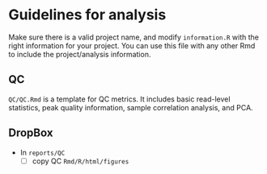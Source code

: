 # Guidelines for analysis

Make sure there is a valid project name, and modify `information.R` with the right information for your project. You can use this file with any other Rmd to include the project/analysis information.

## QC

`QC/QC.Rmd` is a template for QC metrics. It includes basic read-level statistics, peak quality information, sample correlation analysis, and PCA. 

## DropBox

- In `reports/QC`
  - [ ] copy QC `Rmd/R/html/figures`
